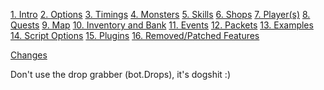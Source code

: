 [1. Intro][ref1]
[2. Options][ref2]
[3. Timings][ref3]
[4. Monsters][ref4]
[5. Skills][ref5]
[6. Shops][ref6]
[7. Player(s)][ref7]
[8. Quests][ref8]
[9. Map][ref9]
[10. Inventory and Bank][ref10]
[11. Events][ref11]
[12. Packets][ref12]
[13. Examples][ref13]
[14. Script Options][ref14]
[15. Plugins][ref15]
[16. Removed/Patched Features][ref16]

[Changes][ref17]

Don't use the drop grabber (bot.Drops), it's dogshit :)

[ref1]: 1%20Intro "Intro to RBot scripting"

[ref2]: 2%20Options "RBot Script Options"

[ref3]: 3%20Timings "RBot Script Timings"

[ref4]: 4%20Monsters "RBot Script Monsters"

[ref5]: 5%20Skills "RBot Script Skills"

[ref6]: 6%20Shops "RBot Script Shops"

[ref7]: 7%20Player "RBot Script Player(s)"

[ref8]: 8%20Quests "RBot Script Quests"

[ref9]: 9%20Map "RBot Script Maps"

[ref10]: 10%20Inventory%20and%Bank "RBot Script Inventory and Bank"

[ref11]: 11%20Events "RBot Events"

[ref12]: 12%20Packets "RBot Packets"

[ref13]: 13%20Examples "Example Scripts"

[ref14]: 14%20Script%20Options "RBot Script Option Menu"

[ref15]: 15%20Plugins "RBot Plugin Examples"

[ref16]: 16%20Removed "RBot Removed/Replaced Features"

[ref17]: Changes "Changes logs for RBot"